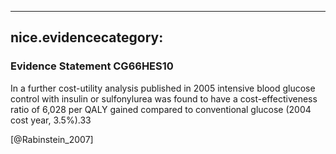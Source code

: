
---
nice.evidencecategory: 
---

### Evidence Statement CG66HES10
In a further cost-utility analysis published in 2005 intensive blood glucose control with insulin
or sulfonylurea was found to have a cost-effectiveness ratio of 6,028 per QALY gained
compared to conventional glucose (2004 cost year, 3.5%).33

[@Rabinstein_2007]

